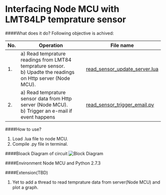 # Interfacing Node MCU with LMT84LP temprature sensor
####What does it do?
Following objective is achived:

|**No.**| **Operation**                             |  **File name**                                           |
|-------|-------------------------------------------|----------------------------------------------------------|
|1. | a) Read temprature readings from LMT84 temprature sensor. <br /> b) Upadte the readings on Http server (Node MCU).    | [read_sensor_update_server.lua](https://github.com/MishraShivendra/node_mcu_py_email/blob/master/read_sensor_update_server.lua)|
|2. | a) Read temprature sensor data from Http server (Node MCU). <br /> b) Trigger an e-mail if event happens | [read_sensor_trigger_email.py](https://github.com/MishraShivendra/node_mcu_py_email/blob/master/read_sensor_trigger_email.py)| 

####How to use?
1. Load .lua file to node MCU.
2. Compile .py file in terminal.

####Bloack Diagram of circuit
![Block Diagram](https://github.com/MishraShivendra/node_mcu_py_email/blob/master/block.png)

####Environment
Node MCU and Python 2.7.3

####Extension(TBD)
1. Yet to add a thread to read temprature data from server(Node MCU) and plot a graph.
